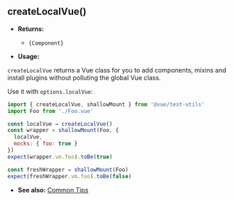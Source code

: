 ## createLocalVue()

- **Returns:**

  - `{Component}`

- **Usage:**

`createLocalVue` returns a Vue class for you to add components, mixins and install plugins without polluting the global Vue class.

Use it with `options.localVue`:

```js
import { createLocalVue, shallowMount } from '@vue/test-utils'
import Foo from './Foo.vue'

const localVue = createLocalVue()
const wrapper = shallowMount(Foo, {
  localVue,
  mocks: { foo: true }
})
expect(wrapper.vm.foo).toBe(true)

const freshWrapper = shallowMount(Foo)
expect(freshWrapper.vm.foo).toBe(false)
```

- **See also:** [Common Tips](../guides/common-tips.md#applying-global-plugins-and-mixins)
